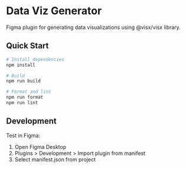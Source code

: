 # Data Viz Generator

Figma plugin for generating data visualizations using @visx/visx library.

## Quick Start

```bash
# Install dependencies
npm install

# Build
npm run build

# Format and lint
npm run format
npm run lint
```

## Development

Test in Figma:

1. Open Figma Desktop
2. Plugins > Development > Import plugin from manifest
3. Select manifest.json from project
